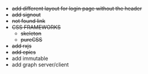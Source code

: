 
* ~~add different layout for login page without the header~~
* ~~add signout~~
* ~~not found link~~
* ~~CSS FRAMEWORKS~~
    * ~~skeleton~~
    * ~~pureCSS~~
* ~~add rxjs~~
* ~~add epics~~
* add immutable
* add graph server/client